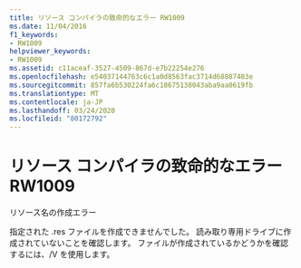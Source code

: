 ```yaml
---
title: リソース コンパイラの致命的なエラー RW1009
ms.date: 11/04/2016
f1_keywords:
- RW1009
helpviewer_keywords:
- RW1009
ms.assetid: c11aceaf-3527-4509-867d-e7b22254e276
ms.openlocfilehash: e54037144763c6c1a0d8563fac3714d68887403e
ms.sourcegitcommit: 857fa6b530224fa6c18675138043aba9aa0619fb
ms.translationtype: MT
ms.contentlocale: ja-JP
ms.lasthandoff: 03/24/2020
ms.locfileid: "80172792"
---
```

# <a name="resource-compiler-fatal-error-rw1009"></a>リソース コンパイラの致命的なエラー RW1009

リソース名の作成エラー

指定された .res ファイルを作成できませんでした。 読み取り専用ドライブに作成されていないことを確認します。 ファイルが作成されているかどうかを確認するには、/V を使用します。
